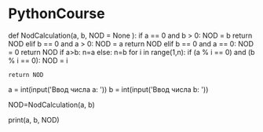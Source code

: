 # PythonCourse
def NodCalculation(a, b, NOD = None ):
    if a == 0 and b > 0:
        NOD = b
        return NOD
    elif b == 0 and a > 0:
        NOD = a
        return NOD
    elif b == 0 and a == 0:
        NOD = 0
        return NOD
    if a>b:
        n=a
    else:
        n=b
    for i in range(1,n):
        if (a % i == 0) and (b % i == 0):
            NOD = i

    return NOD


a = int(input('Ввод числа a: '))
b = int(input('Ввод числа b: '))

NOD=NodCalculation(a, b)

print(a, b, NOD)
